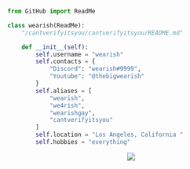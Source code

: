 ```py
from GitHub import ReadMe

class wearish(ReadMe):
    "/cantverifyitsyou/cantverifyitsyou/README.md"

    def __init__(self):
        self.username = "wearish"
        self.contacts = {
            "Discord": "wearish#9999",
            "Youtube": "@thebigwearish"
        }
        self.aliases = [
            "wearish",
            "we4rish",
            "wearishgay",
            "cantverifyitsyou"
        ]
        self.location = "Los Angeles, California "
        self.hobbies = "everything"
```
<p align="center">
  <img src="https://komarev.com/ghpvc/?username=cantverifyitsyou&style=flat-square&color=000000" />
</p>
